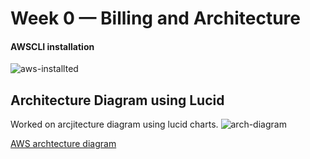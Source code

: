 # Week 0 — Billing and Architecture

#### AWSCLI installation 

![aws-installted](https://user-images.githubusercontent.com/92042814/219269406-ea5b1673-1378-4186-8085-27f93b3a3dfd.JPG)

## Architecture Diagram using Lucid

Worked on arcjitecture diagram using lucid charts.
![arch-diagram](https://user-images.githubusercontent.com/92042814/219745512-19e2bb2f-3775-484b-a80b-622b166481e3.JPG)


[AWS archtecture diagram](https://lucid.app/lucidchart/3b9e1231-da56-4993-be42-bbf7aa719985/edit?viewport_loc=-1005%2C182%2C2220%2C1038%2C0_0&invitationId=inv_9e1d9c5b-f372-42bd-bf22-f372544d0098)











